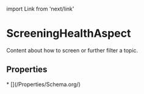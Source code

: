 import Link from 'next/link'

# ScreeningHealthAspect

Content about how to screen or further filter a topic.

## Properties

<Grid>
* [](/Properties/Schema.org/)

</Grid>

